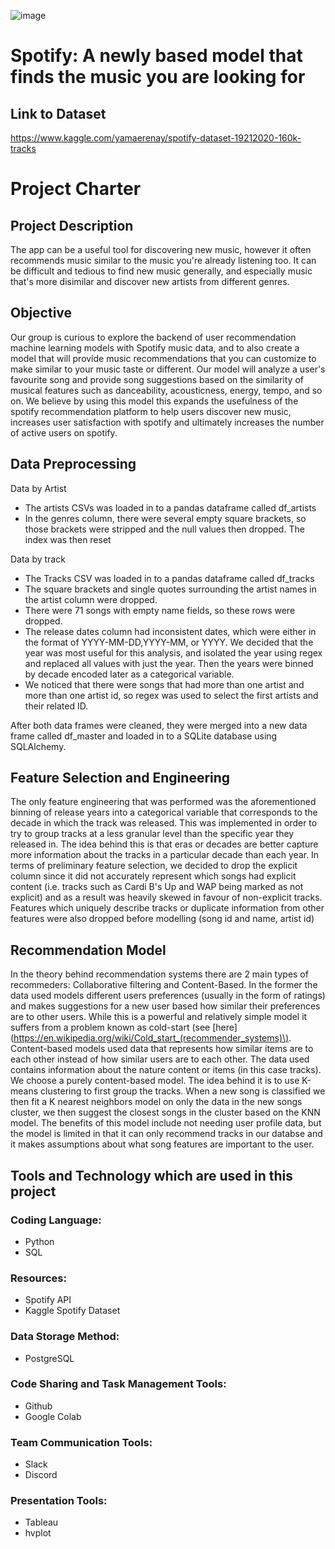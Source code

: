 
![image](https://user-images.githubusercontent.com/77694480/125197998-0bd7d800-e22e-11eb-9177-bcf337b9d146.png)

# Spotify: A newly based model that finds the music you are looking for


## Link to Dataset
https://www.kaggle.com/yamaerenay/spotify-dataset-19212020-160k-tracks


# Project Charter
## Project Description


The app can be a useful tool for discovering new music, however it often recommends music similar to the music you're already listening too. It can be difficult and tedious to find new music generally, and especially music that's more disimilar and discover new artists from different genres.

## Objective
Our group is curious to explore the backend of user recommendation machine learning models with Spotify music data, and to also create a model that will provide music recommendations that you can customize to make similar to your music taste or different. Our model will analyze a user's favourite song and provide song suggestions based on the similarity of musical features such as danceability, acousticness, energy, tempo, and so on. We believe by using this model this expands the usefulness of the spotify recommendation platform to help users discover new music, increases user satisfaction with spotify and ultimately increases the number of active users on spotify.

## Data Preprocessing
Data by Artist
- The artists CSVs was loaded in to a pandas dataframe called df_artists
- In the genres column, there were several empty square brackets, so those brackets were stripped and the null values then dropped. The index was then reset

Data by track
- The Tracks CSV was loaded in to a pandas dataframe called df_tracks
- The square brackets and single quotes surrounding the artist names in the artist column were dropped. 
- There were 71 songs with empty name fields, so these rows were dropped.
- The release dates column had inconsistent dates, which were either in the format of YYYY-MM-DD,YYYY-MM, or YYYY. We decided that the year was most useful for this analysis, and isolated the year using regex and replaced all values with just the year. Then the years were binned by decade encoded later as a categorical variable.
- We noticed that there were songs that had more than one artist and more than one artist id, so regex was used to select the first artists and their related ID.

After both data frames were cleaned, they were merged into a new data frame called df_master and loaded in to a SQLite database using SQLAlchemy.

## Feature Selection and Engineering
The only feature engineering that was performed was the aforementioned binning of release years into a categorical variable that corresponds to the decade in which the track was released. This was implemented in order to try to group tracks at a less granular level than the specific year they released in. The idea behind this is that eras or decades are better capture more information about the tracks in a particular decade than each year. In terms of preliminary feature selection, we decided to drop the explicit column since it did not accurately represent which songs had explicit content (i.e. tracks such as Cardi B's Up and WAP being marked as not explicit) and as a result was heavily skewed in favour of non-explicit tracks. Features which uniquely describe tracks or duplicate information from other features were also dropped before modelling (song id and name, artist id)

## Recommendation Model
In the theory behind recommendation systems there are 2 main types of recommeders: Collaborative filtering and Content-Based. In the former the data used models different users preferences (usually in the form of ratings) and makes suggestions for a new user based how similar their preferences are to other users. While this is a powerful and relatively simple model it suffers from a problem known as cold-start (see [here](https://en.wikipedia.org/wiki/Cold_start_(recommender_systems)\). Content-based models used data that represents how similar items are to each other instead of how similar users are to each other. The data used contains information about the nature content or items (in this case tracks). We choose a purely content-based model. The idea behind it is to use K-means clustering to first group the tracks. When a new song is classified we then fit a K nearest neighbors model on only the data in the new songs cluster, we then suggest the closest songs in the cluster based on the KNN model. The benefits of this model include not needing user profile data, but the model is limited in that it can only recommend tracks in our databse and it makes assumptions about what song features are important to the user.

## Tools and Technology which are used in this project

### Coding Language:
- Python
- SQL

### Resources:
- Spotify API
- Kaggle Spotify Dataset

### Data Storage Method:
- PostgreSQL


### Code Sharing and Task Management Tools:
- Github
- Google Colab

### Team Communication Tools:
- Slack
- Discord

### Presentation Tools:
- Tableau
- hvplot

